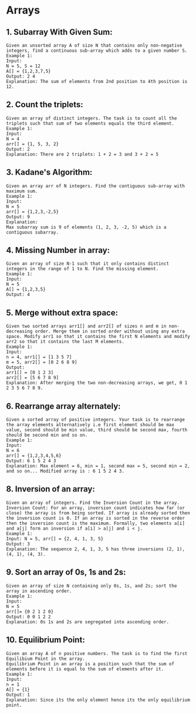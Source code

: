 # Arrays
## 1. Subarray With Given Sum: 
    Given an unsorted array A of size N that contains only non-negative integers, find a continuous sub-array which adds to a given number S.  
    Example 1:  
    Input:  
    N = 5, S = 12  
    A[] = {1,2,3,7,5}
    Output: 2 4  
    Explanation: The sum of elements from 2nd position to 4th position is 12.  

## 2. Count the triplets:
    Given an array of distinct integers. The task is to count all the triplets such that sum of two elements equals the third element.  
    Example 1:  
    Input:  
    N = 4  
    arr[] = {1, 5, 3, 2}  
    Output: 2  
    Explanation: There are 2 triplets: 1 + 2 = 3 and 3 + 2 = 5   

## 3. Kadane's Algorithm:
    Given an array arr of N integers. Find the contiguous sub-array with maximum sum.  
    Example 1:
    Input:
    N = 5
    arr[] = {1,2,3,-2,5}
    Output: 9
    Explanation:
    Max subarray sum is 9 of elements (1, 2, 3, -2, 5) which is a contiguous subarray.  

## 4. Missing Number in array:
    Given an array of size N-1 such that it only contains distinct integers in the range of 1 to N. Find the missing element.
    Example 1:
    Input:
    N = 5
    A[] = {1,2,3,5}
    Output: 4

## 5. Merge without extra space:
    Given two sorted arrays arr1[] and arr2[] of sizes n and m in non-decreasing order. Merge them in sorted order without using any extra space. Modify arr1 so that it contains the first N elements and modify arr2 so that it contains the last M elements.
    Example 1:
    Input: 
    n = 4, arr1[] = [1 3 5 7] 
    m = 5, arr2[] = [0 2 6 8 9]
    Output: 
    arr1[] = [0 1 2 3]
    arr2[] = [5 6 7 8 9]
    Explanation: After merging the two non-decreasing arrays, we get, 0 1 2 3 5 6 7 8 9.

## 6. Rearrange array alternately:
    Given a sorted array of positive integers. Your task is to rearrange  the array elements alternatively i.e first element should be max value, second should be min value, third should be second max, fourth should be second min and so on.
    Example 1:
    Input:
    N = 6
    arr[] = {1,2,3,4,5,6}
    Output: 6 1 5 2 4 3
    Explanation: Max element = 6, min = 1, second max = 5, second min = 2, and so on... Modified array is : 6 1 5 2 4 3.

## 8. Inversion of an array:
    Given an array of integers. Find the Inversion Count in the array. Inversion Count: For an array, inversion count indicates how far (or close) the array is from being sorted. If array is already sorted then the inversion count is 0. If an array is sorted in the reverse order then the inversion count is the maximum. Formally, two elements a[i] and a[j] form an inversion if a[i] > a[j] and i < j.  
    Example 1:
    Input: N = 5, arr[] = {2, 4, 1, 3, 5}
    Output: 3
    Explanation: The sequence 2, 4, 1, 3, 5 has three inversions (2, 1), (4, 1), (4, 3).  

## 9. Sort an array of 0s, 1s and 2s:
    Given an array of size N containing only 0s, 1s, and 2s; sort the array in ascending order.
    Example 1:
    Input: 
    N = 5
    arr[]= {0 2 1 2 0}
    Output: 0 0 1 2 2
    Explanation: 0s 1s and 2s are segregated into ascending order.

## 10. Equilibrium Point:
    Given an array A of n positive numbers. The task is to find the first Equilibium Point in the array. 
    Equilibrium Point in an array is a position such that the sum of elements before it is equal to the sum of elements after it.
    Example 1:
    Input:
    n = 1
    A[] = {1}
    Output: 1
    Explanation: Since its the only element hence its the only equilibrium point. 
    